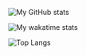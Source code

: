 ![My GitHub stats](https://github-readme-stats.vercel.app/api?username=Kity2023&show_icons=true&theme=dark)

![My wakatime stats](https://github-readme-stats.vercel.app/api/wakatime?username=@Kity2023&show_icons=true&theme=dark)

![Top Langs](https://github-readme-stats.vercel.app/api/top-langs/?username=Kity2023&show_icons=true&theme=dark)
